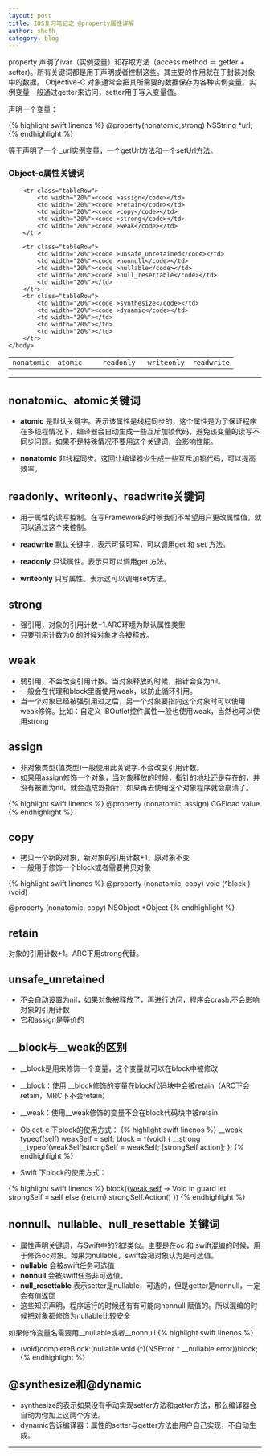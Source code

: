 ```yaml
---
layout: post
title: IOS复习笔记之 @property属性详解
author: shefh
category: blog
---
```



property 声明了ivar（实例变量）和存取方法（access method ＝ getter + setter)。所有关键词都是用于声明或者控制这些。其主要的作用就在于封装对象中的数据。 Objective-C 对象通常会把其所需要的数据保存为各种实例变量。实例变量一般通过getter来访问，setter用于写入变量值。

声明一个变量：

{% highlight swift linenos %} 
 @property(nonatomic,strong) NSString *url;
{% endhighlight %}

等于声明了一个 _url实例变量，一个getUrl方法和一个setUrl方法。

### Object-c属性关键词
<table width="100%">
    <body >       
        <tr class="tableRow">
            <td width="20%"><code >nonatomic</code></td>
            <td width="20%"><code >atomic</code></td>
            <td width="20%"><code >readonly</code></td>
            <td width="20%"><code >writeonly</code></td>
            <td width="20%"><code >readwrite</code></td>
        </tr>

        <tr class="tableRow">
            <td width="20%"><code >assign</code></td>
            <td width="20%"><code >retain</code></td>
            <td width="20%"><code >copy</code></td>
            <td width="20%"><code >strong</code></td>
            <td width="20%"><code >weak</code></td>
        </tr>

        <tr class="tableRow">
            <td width="20%"><code >unsafe_unretained</code></td>
            <td width="20%"><code >nonnull</code></td>
            <td width="20%"><code >nullable</code></td>
            <td width="20%"><code >null_resettable</code></td>
            <td width="20%"></td>
        </tr>  
        <tr class="tableRow">
            <td width="20%"><code >synthesize</code></td>
            <td width="20%"><code >dynamic</code></td>
            <td width="20%"></td>
            <td width="20%"></td>
            <td width="20%"></td>
        </tr>       
    </body>
</table>

---

## nonatomic、atomic关键词

 * **atomic** 是默认关键字。表示该属性是线程同步的，这个属性是为了保证程序在多线程情况下，编译器会自动生成一些互斥加锁代码，避免该变量的读写不同步问题。如果不是特殊情况不要用这个关键词，会影响性能。

 * **nonatomic** 非线程同步。这回让编译器少生成一些互斥加锁代码，可以提高效率。

## readonly、writeonly、readwrite关键词
 
 * 用于属性的读写控制。在写Framework的时候我们不希望用户更改属性值，就可以通过这个来控制。

 * **readwrite** 默认关键字，表示可读可写，可以调用get 和 set 方法。

 * **readonly**  只读属性。表示只可以调用get 方法。

 * **writeonly** 只写属性。表示这可以调用set方法。



## strong
 * 强引用，对象的引用计数+1.ARC环境为默认属性类型
 * 只要引用计数为0 的时候对象才会被释放。

## weak
 * 弱引用，不会改变引用计数。当对象释放的时候，指针会变为nil。
 * 一般会在代理和block里面使用weak，以防止循环引用。
 * 当一个对象已经被强引用过之后，另一个对象要指向这个对象时可以使用weak修饰。比如：自定义 IBOutlet控件属性一般也使用weak，当然也可以使用strong

## assign
 * 非对象类型(值类型)一般使用此关键字.不会改变引用计数。
 * 如果用assign修饰一个对象，当对象释放的时候，指针的地址还是存在的，并没有被置为nil，就会造成野指针，如果再去使用这个对象程序就会崩溃了。

{% highlight swift linenos %} 
  @property (nonatomic, assign) CGFload value
{% endhighlight %}

## copy
 * 拷贝一个新的对象，新对象的引用计数+1，原对象不变
 * 一般用于修饰一个block或者需要拷贝对象

{% highlight swift linenos %}
  @property (nonatomic, copy) void (^block ) (void)

  @property (nonatomic, copy) NSObject *Object
{% endhighlight %}

## retain
 对象的引用计数+1。ARC下用strong代替。

## unsafe_unretained
 * 不会自动设置为nil，如果对象被释放了，再进行访问，程序会crash.不会影响对象的引用计数
 * 它和assign是等价的


## __block与__weak的区别

 * __block是用来修饰一个变量，这个变量就可以在block中被修改

 * __block：使用 __block修饰的变量在block代码块中会被retain（ARC下会retain，MRC下不会retain）

 * __weak：使用__weak修饰的变量不会在block代码块中被retain

 * Object-c 下block的使用方式：
{% highlight swift linenos %}
__weak typeof(self) weakSelf = self;
block = ^(void) {
    __strong __typeof(weakSelf)strongSelf = weakSelf;
    [strongSelf action];
};
{% endhighlight %}

 * Swift 下block的使用方式：

{% highlight swift linenos %}
 block({[weak self]() -> Void in
     guard let strongSelf = self else {return}
      strongSelf.Action()
  })
{% endhighlight %}

## nonnull、nullable、null_resettable 关键词
  * 属性声明关键词，与Swift中的?和!类似。主要是在oc 和 swift混编的时候，用于修饰oc对象。如果为nullable，swift会把对象认为是可选值。 
 * **nullable** 会被swift任务可选值
 * **nonnull** 会被swift任务非可选值。
 * **null_resettable** 表示setter是nullable，可选的，但是getter是nonnull，一定会有值返回
 * 这些知识声明，程序运行的时候还有有可能向nonnull 赋值的。所以混编的时候把对象都修饰为nullable比较安全

如果修饰变量名需要用__nullable或者__nonnull
{% highlight swift linenos %}
- (void)completeBlock:(nullable void (^)(NSError * __nullable error))block;
{% endhighlight %}

## @synthesize和@dynamic

 * synthesize的表示如果没有手动实现setter方法和getter方法，那么编译器会自动为你加上这两个方法。
 * dynamic告诉编译器：属性的setter与getter方法由用户自己实现，不自动生成。

---



